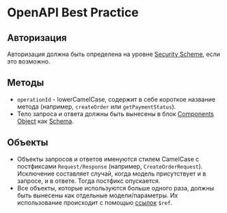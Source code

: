 # OpenAPI Best Practice

## Авторизация
Авторизация должна быть определена на уровне [Security Scheme](https://spec.openapis.org/oas/v3.1.0#security-scheme-object), если это возможно.

## Методы
- `operationId` - lowerCamelCase, содержит в себе короткое название метода (например, `createOrder` или `getPaymentStatus`).
- Тело запроса и ответа должны быть вынесены в блок [Components Object](https://spec.openapis.org/oas/v3.1.0#components-object) как [Schema](https://spec.openapis.org/oas/v3.1.0#schema).

## Объекты
- Объекты запросов и ответов именуются стилем CamelCase с постфиксами `Request/Response` (например, `CreateOrderRequest`). Исключение составляет случай, когда модель присутствует и в запросе, и в ответе. Тогда постфикс опускается.
- Все объекты, которые используются больше одного раза, должны быть вынесены как отдельные модели/параметры. Их использование происходит с помощью [ссылок](https://spec.openapis.org/oas/v3.1.0#reference-object) `$ref`.